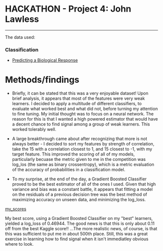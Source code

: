 # HACKATHON - Project 4: John Lawless
---
The data used:
### Classification

- [Predicting a Biological Response](https://www.kaggle.com/c/bioresponse/data)


# Methods/findings
- Briefly, it can be stated that this was a very enjoyable dataset! Upon brief analysis, it appears that most of the features were very weak learners. I decided to apply a multitude of different classifiers, to evaluate what worked best and what did not, before turning my attention to fine tuning. My initial thought was to focus on a neural network. The reason for this is that I wanted a high powered estimator that would have a decent chance to find signal among a group of weak learners. This worked tolerably well.

- A large breakthrough came about after recognizing that more is not always better - I decided to sort my features by strength of correlation, take the 15 with a correlation closest to 1, and 15 closest to -1, with my target feature. This improved the scoring of all of my models, particularly becuase the metric given to me in the competition was log_los (the same as binary crossentropy), which is a metric evaluation of the accuracy of probabilities in a classification model. 

- To my surprise, at the end of the day, a Gradient Boosted Classifier proved to be the best estimator of all of the ones I used. Given that high variance and bias was a constant battle, it appears that fitting a model on the residuals of a previous decision tree was the best method of maximizing accuracy on unseen data, and minimizing the log_loss.

[my_scores](Kaggle.png)

My best score, using a Gradient Boosted Classifier on my "best" learners, yielded a log_loss of 0.46944. The good news is that this is only about 0.11 off from the best Kaggle score!! ...The more realistic news, of course, is that this was sufficient to put me in about 500th place. Still, this was a great exercise in learning how to find signal when it isn't immediatley obvious where to look.